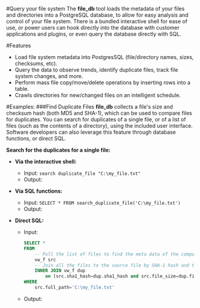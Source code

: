 #Query your file system
The __file_db__ tool loads the metadata of your files and directories into a PostgreSQL database, to allow for easy analysis and control of your file system. There is a bundled interactive shell for ease of use, or power users can hook directly into the database with customer applications and plugins, or even query the database directly with SQL.

#Features
* Load file system metadata into PostgresSQL (file/directory names, sizes, checksums, etc).
* Query the data to observe trends, identify duplicate files, track file system changes, and more. 
* Perform mass file copy/move/delete operations by inserting rows into a table.
* Crawls directories for new/changed files on an intelligent schedule.

#Examples:
###Find Duplicate Files
__file_db__ collects a file's size and checksum hash (both MD5 and SHA-1), which can be used to compare files for duplicates. You can search for duplicates of a single file, or of a list of files (such as the contents of a directory), using the included user interface. Software developers can also leverage this feature through database functions, or direct SQL.   

__Search for the duplicates for a single file:__

* __Via the interactive shell:__  
  * Input: `search duplicate_file "C:\my_file.txt"`  
  * Output: 
  
* __Via SQL functions:__
  * Input: `SELECT * FROM search_duplicate_file('C:\my_file.txt')`
  * Output: 
  
* __Direct SQL:__
  * Input: 
    ```sql
    SELECT * 
    FROM
        -- Pull the list of files to find the meta data of the comparison file
        vw_f src
        -- Join all the files to the source file by SHA-1 hash and the file size
        INNER JOIN vw_f dup
            on (src.sha1_hash=dup.sha1_hash and src.file_size=dup.file_size)
    WHERE
        src.full_path='C:\my_file.txt'
    ```
  * Output: